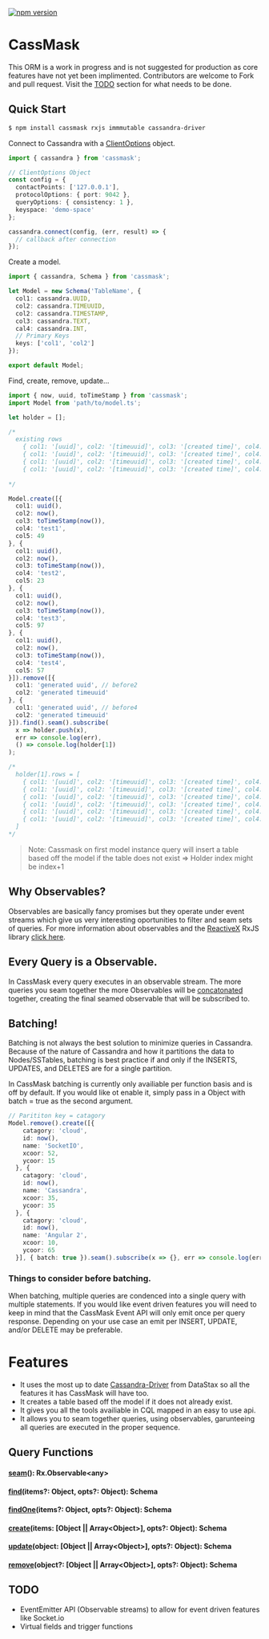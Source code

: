 
[![npm version](https://img.shields.io/npm/v/cassmask.svg)](https://www.npmjs.com/package/cassmask)

# CassMask

This ORM is a work in progress and is not suggested for production as core features have not yet been implimented. Contributors are welcome to Fork and pull request. Visit the [TODO](#TODO) section for what needs to be done. 

## Quick Start

```sh
$ npm install cassmask rxjs immmutable cassandra-driver
```

Connect to Cassandra with a [ClientOptions](http://docs.datastax.com/en/developer/nodejs-driver/3.2/api/type.ClientOptions/) object.

```ts
import { cassandra } from 'cassmask';

// ClientOptions Object
const config = {
  contactPoints: ['127.0.0.1'],
  protocolOptions: { port: 9042 },
  queryOptions: { consistency: 1 },
  keyspace: 'demo-space'
};

cassandra.connect(config, (err, result) => {
  // callback after connection  
});
```

Create a model.

```ts
import { cassandra, Schema } from 'cassmask';

let Model = new Schema('TableName', {
  col1: cassandra.UUID,
  col2: cassandra.TIMEUUID,
  col2: cassandra.TIMESTAMP,
  col3: cassandra.TEXT,
  cal4: cassandra.INT,
  // Primary Keys
  keys: ['col1', 'col2']
});

export default Model;
```

Find, create, remove, update...

```ts
import { now, uuid, toTimeStamp } from 'cassmask';
import Model from 'path/to/model.ts';

let holder = [];

/*
  existing rows
    { col1: '[uuid]', col2: '[timeuuid]', col3: '[created time]', col4: 'before1', col5: 0 }
    { col1: '[uuid]', col2: '[timeuuid]', col3: '[created time]', col4: 'before2', col5: 1 }
    { col1: '[uuid]', col2: '[timeuuid]', col3: '[created time]', col4: 'before3', col5: 2 }
    { col1: '[uuid]', col2: '[timeuuid]', col3: '[created time]', col4: 'before4', col5: 3 }
    
*/

Model.create([{
  col1: uuid(),
  col2: now(),
  col3: toTimeStamp(now()),
  col4: 'test1',
  col5: 49
}, {
  col1: uuid(),
  col2: now(),
  col3: toTimeStamp(now()),
  col4: 'test2',
  col5: 23
}, {
  col1: uuid(),
  col2: now(),
  col3: toTimeStamp(now()),
  col4: 'test3',
  col5: 97
}, {
  col1: uuid(),
  col2: now(),
  col3: toTimeStamp(now()),
  col4: 'test4',
  col5: 57
}]).remove([{
  col1: 'generated uuid', // before2
  col2: 'generated timeuuid'
}, {
  col1: 'generated uuid', // before4
  col2: 'generated timeuuid'
}]).find().seam().subscribe(
  x => holder.push(x), 
  err => console.log(err), 
  () => console.log(holder[1])
);

/*
  holder[1].rows = [
    { col1: '[uuid]', col2: '[timeuuid]', col3: '[created time]', col4: 'before1', col5: 0 },
    { col1: '[uuid]', col2: '[timeuuid]', col3: '[created time]', col4: 'before3', col5: 2 },
    { col1: '[uuid]', col2: '[timeuuid]', col3: '[created time]', col4: 'test1', col5: 49 },
    { col1: '[uuid]', col2: '[timeuuid]', col3: '[created time]', col4: 'test2', col5: 23 },
    { col1: '[uuid]', col2: '[timeuuid]', col3: '[created time]', col4: 'test3', col5: 97 },
    { col1: '[uuid]', col2: '[timeuuid]', col3: '[created time]', col4: 'test4', col5: 57 }
  ]
*/
```
> Note: Cassmask on first model instance query will insert a table based off the model if the table does not exist => Holder index might be index+1

## Why Observables?

Observables are basically fancy promises but they operate under event streams which give us very interesting oportunities to filter and seam sets of queries. For more information about observables and the [ReactiveX](http://reactivex.io/) RxJS library [click here](http://reactivex.io/rxjs/).

## Every Query is a Observable.

In CassMask every query executes in an observable stream. The more queries you seam together the more Observables will be [concatonated](http://reactivex.io/documentation/operators/concat.html) together, creating the final seamed observable that will be subscribed to.

## Batching!

Batching is not always the best solution to minimize queries in Cassandra. Because of the nature of Cassandra and how it partitions the data to Nodes/SSTables, batching is best practice if and only if the INSERTS, UPDATES, and DELETES are for a single partition. 

In CassMask batching is currently only availiable per function basis and is off by default. If you would like ot enable it, simply pass in a Object with batch = true as the second argument.

```ts
// Parititon key = catagory
Model.remove().create([{
    catagory: 'cloud', 
    id: now(),
    name: 'SocketIO',
    xcoor: 52,
    ycoor: 15
  }, {
    catagory: 'cloud',
    id: now(),
    name: 'Cassandra',
    xcoor: 35,
    ycoor: 35
  }, {
    catagory: 'cloud',
    id: now(),
    name: 'Angular 2',
    xcoor: 10,
    ycoor: 65
  }], { batch: true }).seam().subscribe(x => {}, err => console.log(err));
``` 

### Things to consider before batching.

When batching, multiple queries are condenced into a single query with multiple statements. If you would like event driven features you will need to keep in mind that the CassMask Event API will only emit once per query response. Depending on your use case an emit per INSERT, UPDATE, and/or DELETE may be preferable.

# Features

+ It uses the most up to date [Cassandra-Driver](https://github.com/datastax/nodejs-driver) from DataStax so all the features it has CassMask will have too. 
+ It creates a table based off the model if it does not already exist. 
+ It gives you all the tools availiable in CQL mapped in an easy to use api.
+ It allows you to seam together queries, using observables, garunteeing all queries are executed in the proper sequence.

## Query Functions

#### [seam](https://github.com/JCThomas4214/CassMask/blob/master/libs/seam.ts)(): Rx.Observable\<any\>

#### [find](https://github.com/JCThomas4214/CassMask/blob/master/libs/find.ts)(items?: Object, opts?: Object): Schema

#### [findOne](https://github.com/JCThomas4214/CassMask/blob/master/libs/findOne.ts)(items?: Object, opts?: Object): Schema

#### [create](https://github.com/JCThomas4214/CassMask/blob/master/libs/create.ts)(items: [Object || Array\<Object\>], opts?: Object): Schema

#### [update](https://github.com/JCThomas4214/CassMask/blob/master/libs/update.ts)(object: [Object || Array\<Object\>], opts?: Object): Schema

#### [remove](https://github.com/JCThomas4214/CassMask/blob/master/libs/remove.ts)(object?: [Object || Array\<Object\>], opts?: Object): Schema

<a name="TODO"></a>

## TODO

+ EventEmitter API (Observable streams) to allow for event driven features like Socket.io
+ Virtual fields and trigger functions

